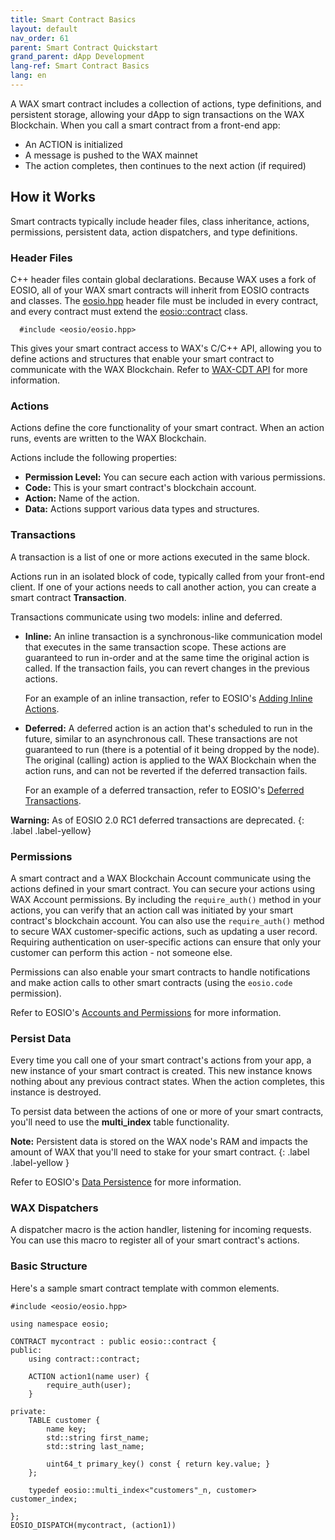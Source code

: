```yaml
---
title: Smart Contract Basics
layout: default
nav_order: 61
parent: Smart Contract Quickstart
grand_parent: dApp Development
lang-ref: Smart Contract Basics
lang: en
---
```


A WAX smart contract includes a collection of actions, type definitions, and persistent storage, allowing your dApp to sign transactions on the WAX Blockchain. When you call a smart contract from a front-end app:

- An ACTION is initialized
- A message is pushed to the WAX mainnet 
- The action completes, then continues to the next action (if required)

## How it Works

Smart contracts typically include header files, class inheritance, actions, permissions, persistent data, action dispatchers, and type definitions. 

### Header Files

C++ header files contain global declarations. Because WAX uses a fork of EOSIO, all of your WAX smart contracts will inherit from EOSIO contracts and classes. The <a href="https://github.com/worldwide-asset-exchange/wax-cdt/blob/master/libraries/eosiolib/eosio.hpp" target="_blank">eosio.hpp</a> header file must be included in every contract, and every contract must extend the <a href="https://github.com/worldwide-asset-exchange/wax-cdt/blob/master/libraries/eosiolib/contract.hpp" target="_blank">eosio::contract</a> class. 

```
  #include <eosio/eosio.hpp>
```

This gives your smart contract access to WAX's C/C++ API, allowing you to define actions and structures that enable your smart contract to communicate with the WAX Blockchain. Refer to [WAX-CDT API](/en/api-reference/cdt_api) for more information.

### Actions

Actions define the core functionality of your smart contract. When an action runs, events are written to the WAX Blockchain. 

Actions include the following properties:

- **Permission Level:** You can secure each action with various permissions.
- **Code:** This is your smart contract's blockchain account.
- **Action:** Name of the action.
- **Data:** Actions support various data types and structures.

### Transactions

A transaction is a list of one or more actions executed in the same block.

Actions run in an isolated block of code, typically called from your front-end client. If one of your actions needs to call another action, you can create a smart contract **Transaction**. 
    
<!--```
//use eosio::transaction to call other actions from an existing action
eosio::transaction t{};
```-->

Transactions communicate using two models: inline and deferred.

- **Inline:** An inline transaction is a synchronous-like communication model that executes in the same transaction scope. These actions are guaranteed to run in-order and at the same time the original action is called. If the transaction fails, you can revert changes in the previous actions.  

    For an example of an inline transaction, refer to EOSIO's <a href="https://developers.eos.io/welcome/v2.0/smart-contract-guides/adding-inline-actions" target="_blank">Adding Inline Actions</a>.

- **Deferred:** A deferred action is an action that's scheduled to run in the future, similar to an asynchronous call. These transactions are not guaranteed to run (there is a potential of it being dropped by the node). The original (calling) action is applied to the WAX Blockchain when the action runs, and can not be reverted if the deferred transaction fails. 
    
    For an example of a deferred transaction, refer to EOSIO's <a href="https://developers.eos.io/manuals/eosio.cdt/v1.7/best-practices/deferred_transactions" target="_blank">Deferred Transactions</a>.

**Warning:** As of EOSIO 2.0 RC1 deferred transactions are deprecated.
{: .label .label-yellow}

### Permissions

A smart contract and a WAX Blockchain Account communicate using the actions defined in your smart contract. You can secure your actions using WAX Account permissions. By including the `require_auth()` method in your actions, you can verify that an action call was initiated by your smart contract's blockchain account. You can also use the `require_auth()` method to secure WAX customer-specific actions, such as updating a user record. Requiring authentication on user-specific actions can ensure that only your customer can perform this action - not someone else.

Permissions can also enable your smart contracts to handle notifications and make action calls to other smart contracts (using the `eosio.code` permission).

 Refer to EOSIO's <a href="https://developers.eos.io/welcome/v2.0/protocol-guides/accounts_and_permissions" target="_blank">Accounts and Permissions</a> for more information.

### Persist Data

Every time you call one of your smart contract's actions from your app, a new instance of your smart contract is created. This new instance knows nothing about any previous contract states. When the action completes, this instance is destroyed. 

To persist data between the actions of one or more of your smart contracts, you'll need to use the **multi_index** table functionality. 
    
<strong>Note:</strong> Persistent data is stored on the WAX node's RAM and impacts the amount of WAX that you'll need to stake for your smart contract.
{: .label .label-yellow }


 Refer to EOSIO's <a href="https://developers.eos.io/welcome/v2.0/smart-contract-guides/data-persistence/" target="_blank">Data Persistence</a> for more information.

### WAX Dispatchers

A dispatcher macro is the action handler, listening for incoming requests. You can use this macro to register all of your smart contract's actions.

### Basic Structure

Here's a sample smart contract template with common elements.

```
#include <eosio/eosio.hpp>

using namespace eosio;

CONTRACT mycontract : public eosio::contract {
public:
	using contract::contract;

	ACTION action1(name user) {
		require_auth(user);
	}

private:
	TABLE customer {
		name key;
		std::string first_name;
		std::string last_name;

		uint64_t primary_key() const { return key.value; }
	};

	typedef eosio::multi_index<"customers"_n, customer> customer_index;

};
EOSIO_DISPATCH(mycontract, (action1))

```
